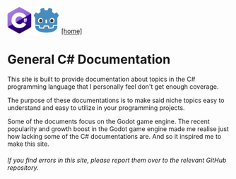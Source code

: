 <img src="assets/CsharpLogo.png" width="54" height="60"> <img src="assets/GodotLogo.png" width="60" height="60"> <a href="000daniel.github.io">[home]</a>

# General C# Documentation
This site is built to provide documentation about topics in the C# programming language that I personally feel don't get enough coverage.

The purpose of these documentations is to make said niche topics easy to understand and easy to utilize in your programming projects.

Some of the documents focus on the Godot game engine.
The recent popularity and growth boost in the Godot game engine made me realise just how lacking some of the C# documentations are. And so it inspired me to make this site.

###### If you find errors in this site, please report them over to the relevant GitHub repository.
